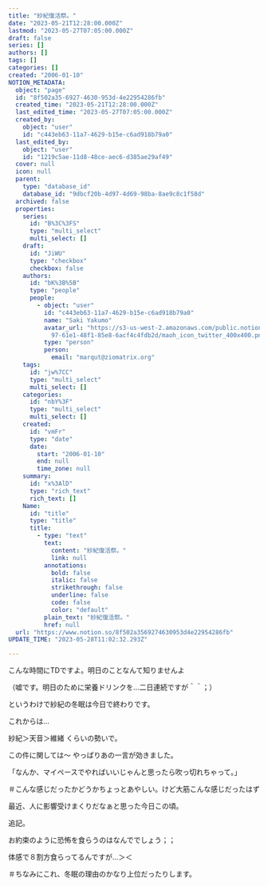 ```yaml
---
title: "紗紀復活祭。"
date: "2023-05-21T12:28:00.000Z"
lastmod: "2023-05-27T07:05:00.000Z"
draft: false
series: []
authors: []
tags: []
categories: []
created: "2006-01-10"
NOTION_METADATA:
  object: "page"
  id: "8f502a35-6927-4630-953d-4e22954286fb"
  created_time: "2023-05-21T12:28:00.000Z"
  last_edited_time: "2023-05-27T07:05:00.000Z"
  created_by:
    object: "user"
    id: "c443eb63-11a7-4629-b15e-c6ad918b79a0"
  last_edited_by:
    object: "user"
    id: "1219c5ae-11d8-48ce-aec6-d385ae29af49"
  cover: null
  icon: null
  parent:
    type: "database_id"
    database_id: "9dbcf20b-4d97-4d69-98ba-8ae9c8c1f58d"
  archived: false
  properties:
    series:
      id: "B%3C%3FS"
      type: "multi_select"
      multi_select: []
    draft:
      id: "JiWU"
      type: "checkbox"
      checkbox: false
    authors:
      id: "bK%3B%5B"
      type: "people"
      people:
        - object: "user"
          id: "c443eb63-11a7-4629-b15e-c6ad918b79a0"
          name: "Saki Yakumo"
          avatar_url: "https://s3-us-west-2.amazonaws.com/public.notion-static.com/3ad1c4\
            97-61e1-48f1-85e8-6acf4c4fdb2d/maoh_icon_twitter_400x400.png"
          type: "person"
          person:
            email: "marqut@ziomatrix.org"
    tags:
      id: "jw%7CC"
      type: "multi_select"
      multi_select: []
    categories:
      id: "nbY%3F"
      type: "multi_select"
      multi_select: []
    created:
      id: "vmFr"
      type: "date"
      date:
        start: "2006-01-10"
        end: null
        time_zone: null
    summary:
      id: "x%3AlD"
      type: "rich_text"
      rich_text: []
    Name:
      id: "title"
      type: "title"
      title:
        - type: "text"
          text:
            content: "紗紀復活祭。"
            link: null
          annotations:
            bold: false
            italic: false
            strikethrough: false
            underline: false
            code: false
            color: "default"
          plain_text: "紗紀復活祭。"
          href: null
  url: "https://www.notion.so/8f502a3569274630953d4e22954286fb"
UPDATE_TIME: "2023-05-28T11:02:32.293Z"

---
```

<link rel="stylesheet" href="https://cdn.jsdelivr.net/npm/katex@0.16.2/dist/katex.min.css" integrity="sha384-bYdxxUwYipFNohQlHt0bjN/LCpueqWz13HufFEV1SUatKs1cm4L6fFgCi1jT643X" crossorigin="anonymous">


こんな時間にTDですよ。明日のことなんて知りませんよ


（嘘です。明日のために栄養ドリンクを…二日連続ですが＾＾；）


というわけで紗紀の冬眠は今日で終わりです。


これからは…


紗紀＞天音＞維緒 くらいの勢いで。


この件に関しては～ やっぱりあの一言が効きました。


「なんか、マイペースでやればいいじゃんと思ったら吹っ切れちゃって。」


＃こんな感じだったかどうかちょっとあやしい。けど大筋こんな感じだったはず


最近、人に影響受けまくりだなぁと思った今日この頃。


追記。


お約束のように恐怖を食らうのはなんででしょう；；


体感で８割方食らってるんですが…＞＜


＃ちなみにこれ、冬眠の理由のかなり上位だったりします。


